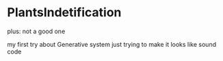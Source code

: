 # PlantsIndetification

plus: not a good one

my first try about Generative system
just trying to make it looks like sound code
